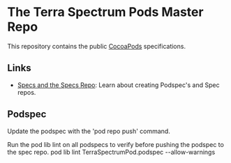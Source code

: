 # The Terra Spectrum Pods Master Repo
This repository contains the public [CocoaPods](https://github.com/CocoaPods/CocoaPods) specifications.

## Links

- [Specs and the Specs Repo](http://guides.cocoapods.org/making/specs-and-specs-repo.html): Learn about creating Podspec's and Spec repos.

## Podspec
Update the podspec with the 'pod repo push' command.

Run the pod lib lint on all podspecs to verify before pushing the podspec to the spec repo.
pod lib lint TerraSpectrumPod.podspec --allow-warnings
